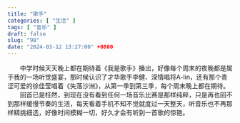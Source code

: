 ```yaml
---
title: "歌手"
categories: [ "生活" ]
tags: [ "音乐" ]
draft: false
slug: "98"
date: "2024-03-12 13:27:00" +0800
---
```


&emsp;&emsp;中学时候天天晚上都在期待着《我是歌手》播出，好像每个周末的夜晚都是属于我的一场听觉盛宴，那时候认识了才华歌手李健、深情唱将A-lin，还有那个青涩可爱的徐佳莹唱着《失落沙洲》，从第一季到第三季，每个周末晚上都在期待。
&emsp;&emsp;回首已是枉然，到现在没有看到任何一场音乐比赛是那样纯粹，只是再也回不到那样缓慢节奏的生活，每天看着手机不知不觉就度过一天整天，听音乐也不再那样精挑细选，好像时间模糊一切，好久才会有听到一首歌的惊艳。

